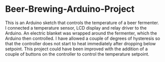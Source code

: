 # Beer-Brewing-Arduino-Project

This is an Arduino sketch that controls the temperature of a beer fermenter. I connected a temperature sensor, LCD display and relay driver to the Arduino. An electric blanket was wrapped around the fermenter, which the Arduino then controlled. 
I have allowed a couple of degrees of hysteresis so that the controller does not start to heat immediately after dropping below setpoint. 
This project could have been improved with the addition of a couple of buttons on the controller to control the temperature setpoint. 
